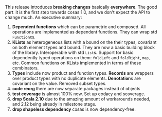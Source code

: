 This release introduces **breaking changes** basically **everywhere**. The good part: it is the first step towards cosas 1.0, and we don't expect the API to change much. An executive summary:

1. **Dependent functions** which can be parametric and composed. All operations are implemented as dependent functions. They can wrap std `FunctionX`s.
2. **KLists** as heterogeneous lists with a bound on the their types, covariant on both element types and bound. They are now a basic building block of the library. Interoperable with std `List`s. Support for basic dependently typed operations on them: `foldLeft` and `foldRight`, `map`, etc. Common functions on KLists implemented in terms of these combinators.
3. **Types** include now product and function types. **Records** are wrappers over product types with no duplicate elements. **Denotation**s are covariant on the value. Removed subset types.
4. **code reorg** there are now separate packages instead of objects
5. **test coverage** is almost 100% now. Set up codacy and scoverage.
6. **drop Scala 2.10** due to the amazing amount of workarounds needed, and 2.12 being already in milestone stage.
7. **drop shapeless dependency** cosas is now dependency-free.

